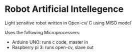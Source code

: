 # Robot Artificial Intellegence

Light sensitive robot written in Open-cv/ C using MISO model

Uses the following Microprocessers:
  - Arduino UNO: runs c code, master in
  - Raspberry pi 3: runs open-cv, slave out
